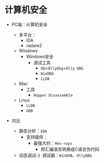 # 计算机安全

* PC端：计算机安全
    * 多平台：
        * IDA
        * radare2
    * Windows
        * Windows安全
            * 调试工具
                * `OD`=`OllyDbg`=`Olly DBG`
                * `WinDBG`
                * `LLDB`
    * Mac
        * 工具
            * `Hopper Disassemble`
    * Linux
        * `LLDB`
        * `GDB`


* 对比
  * 静态分析：`IDA`
      * 支持插件：
          * 最强大的：`Hex-rays`
              * 把汇编语言转换成C语言伪代码
  * 动态调试-》调试器：`WinDGB`、`OllyDBG`
